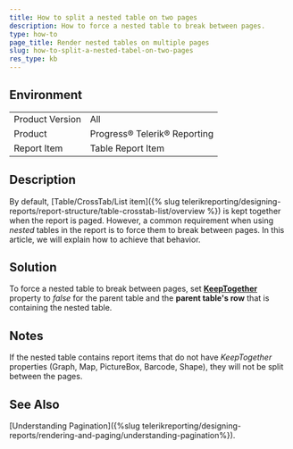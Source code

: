 ```yaml
---
title: How to split a nested table on two pages
description: How to force a nested table to break between pages. 
type: how-to
page_title: Render nested tables on multiple pages
slug: how-to-split-a-nested-tabel-on-two-pages
res_type: kb
---
```


## Environment
<table>
	<tbody>
		<tr>
			<td>Product Version</td>
			<td>All</td>
		</tr>
		<tr>
			<td>Product</td>
			<td>Progress® Telerik® Reporting</td>
		</tr>
		<tr>
			<td>Report Item</td>
			<td>Table Report Item</td>
		</tr>
	</tbody>
</table>


## Description

By default, [Table/CrossTab/List item]({% slug telerikreporting/designing-reports/report-structure/table-crosstab-list/overview %}) is kept together when the report is paged. 
However, a common requirement when using *nested* tables in the report is to force them to break between pages. In this article, we will explain how to achieve that behavior.  
  
## Solution
  
To force a nested table to break between pages, set [**KeepTogether**](/api/telerik.reporting.processing.table#collapsible-Telerik_Reporting_Processing_Table_KeepTogether) property to *false* for the parent table and the **parent table's row** that is containing the nested table.  
  
## Notes

If the nested table contains report items that do not have *KeepTogether* properties (Graph, Map, PictureBox, Barcode, Shape), they will not be split between the pages.  

## See Also

[Understanding Pagination]({%slug telerikreporting/designing-reports/rendering-and-paging/understanding-pagination%}).

